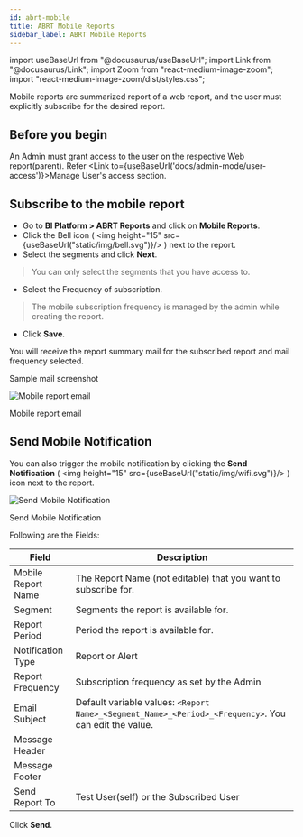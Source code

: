 ```yaml
---
id: abrt-mobile
title: ABRT Mobile Reports
sidebar_label: ABRT Mobile Reports
---
```


import useBaseUrl from "@docusaurus/useBaseUrl";
import Link from "@docusaurus/Link";
import Zoom from "react-medium-image-zoom";
import "react-medium-image-zoom/dist/styles.css";

Mobile reports are summarized report of a web report, and the user must explicitly subscribe for the desired report.

## Before you begin

An Admin must grant access to the user on the respective Web report(parent). Refer <Link to={useBaseUrl('docs/admin-mode/user-access')}>Manage User's access</Link> section.

## Subscribe to the mobile report

* Go to **BI Platform > ABRT Reports** and click on **Mobile Reports**.
* Click the Bell icon ( <img height="15" src={useBaseUrl("static/img/bell.svg")}/> ) next to the report.
* Select the segments and click **Next**.
 > You can only select the segments that you have access to.
* Select the Frequency of subscription.
 > The mobile subscription frequency is managed by the admin while creating the report.
* Click **Save**.

You will receive the report summary mail for the subscribed report and mail frequency selected.

Sample mail screenshot
<div class="center">
  <Zoom>
    <img
      alt="Mobile report email"
      src={useBaseUrl("user/mobile-report.png")}
    />
  </Zoom>
  <p>Mobile report email</p>
</div>

## Send Mobile Notification

You can also trigger the mobile notification by clicking the **Send Notification** ( <img height="15" src={useBaseUrl("static/img/wifi.svg")}/> ) icon next to the report.

<div class="center">
  <Zoom>
    <img
      alt="Send Mobile Notification"
      src={useBaseUrl("user/send-mobile-notification.png")}
    />
  </Zoom>
  <p>Send Mobile Notification</p>
</div>

Following are the Fields:

| Field              | Description                                                                                           |
|--------------------|-------------------------------------------------------------------------------------------------------|
| Mobile Report Name | The Report Name (not editable) that you want to subscribe for.                                        |
| Segment            | Segments the report is available for.                                                                 |
| Report Period      | Period the report is available for.                                                                   |
| Notification Type  | Report or Alert                                                                                       |
| Report Frequency   | Subscription frequency as set by the Admin                                                            |
| Email Subject      | Default variable values: `<Report Name>_<Segment_Name>_<Period>_<Frequency>`. You can edit the value. |
| Message Header     |                                                                                                       |
| Message Footer     |                                                                                                       |
| Send Report To     | Test User(self) or the Subscribed User                                                                |

Click **Send**.



